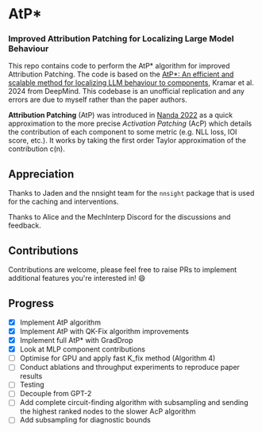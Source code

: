 # AtP*

### Improved Attribution Patching for Localizing Large Model Behaviour

This repo contains code to perform the AtP* algorithm for improved Attribution Patching. 
The code is based on the [AtP*: An efficient and scalable method for localizing LLM behaviour to components](https://arxiv.org/pdf/2403.00745.pdf), Kramar et al. 2024 from DeepMind.
This codebase is an unofficial replication and any errors are due to myself rather than the paper authors.

**Attribution Patching** (AtP) was introduced in [Nanda 2022](https://www.neelnanda.io/mechanistic-interpretability/attribution-patching) as a quick approximation to the more precise _Activation Patching_ (AcP) which details the contribution of each component to some metric (e.g. NLL loss, IOI score, etc.). It works by taking the first order Taylor approximation of the contribution c(n).

## Appreciation

Thanks to Jaden and the nnsight team for the `nnsight` package that is used for the caching and interventions.

Thanks to Alice and the MechInterp Discord for the discussions and feedback.

## Contributions

Contributions are welcome, please feel free to raise PRs to implement additional features you're interested in! 😄

## Progress

- [x] Implement AtP algorithm
- [x] Implement AtP with QK-Fix algorithm improvements
- [x] Implement full AtP* with GradDrop
- [x] Look at MLP component contributions
- [ ] Optimise for GPU and apply fast K_fix method (Algorithm 4)
- [ ] Conduct ablations and throughput experiments to reproduce paper results
- [ ] Testing
- [ ] Decouple from GPT-2
- [ ] Add complete circuit-finding algorithm with subsampling and sending the highest ranked nodes to the slower AcP algorithm
- [ ] Add subsampling for diagnostic bounds
